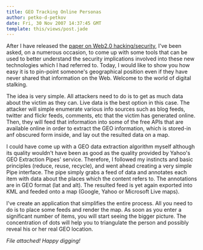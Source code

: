 ```yaml
---
title: GEO Tracking Online Personas
author: petko-d-petkov
date: Fri, 30 Nov 2007 14:37:45 GMT
template: this/views/post.jade
---
```


After I have released the [paper on Web2.0 hacking/security](/blog/for-my-next-trick-hacking-web20), I've been asked, on a numerous occasion, to come up with some tools that can be used to better understand the security implications involved into these new technologies which I had referred to. Today, I would like to show you how easy it is to pin-point someone's geographical position even if they have never shared that information on the Web. Welcome to the world of digital stalking.

The idea is very simple. All attackers need to do is to get as much data about the victim as they can. Live data is the best option in this case. The attacker will simple enumerate various info sources such as blog feeds, twitter and flickr feeds, comments, etc that the victim has generated online. Then, they will feed that information into some of the free APIs that are available online in order to extract the GEO information, which is stored-in anf obscured form inside, and lay out the resulted data on a map.

I could have come up with a GEO data extraction algorithm myself although its quality wouldn't have been as good as the quality provided by Yahoo's GEO Extraction Pipes' service. Therefore, I followed my instincts and basic principles (reduce, reuse, recycle), and went ahead creating a very simple Pipe interface. The pipe simply grabs a feed of data and annotates each item with data about the places which the content refers to. The annotations are in GEO format (lat and alt). The resulted feed is yet again exported into KML and feeded onto a map (Google, Yahoo or Microsoft Live maps).

I've create an application that simplifies the entire process. All you need to do is to place some feeds and render the map. As soon as you enter a significant number of items, you will start seeing the bigger picture. The concentration of dots will help you to triangulate the person and possibly reveal his or her real GEO location.

_File attached! Happy digging!_
